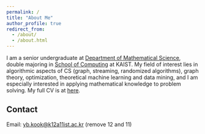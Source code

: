 ```yaml
---
permalink: /
title: "About Me"
author_profile: true
redirect_from: 
  - /about/
  - /about.html
---
```



I am a senior undergraduate at [Department of Mathematical Science](https://mathsci.kaist.ac.kr/home/), double majoring in [School of Computing](https://cs.kaist.ac.kr) at KAIST. My field of interest lies in algorithmic aspects of CS (graph, streaming, randomized algorithms), graph theory, optimization, theoretical machine learning and data mining, and I am especially interested in applying mathematical knowledge to problem solving. My full CV is at [here](https://www.dropbox.com/s/e0m69onvrslq96c/cv_english.pdf?dl=0). 

Contact
------
Email: <yb.kook@k12a11ist.ac.kr> (remove 12 and 11)